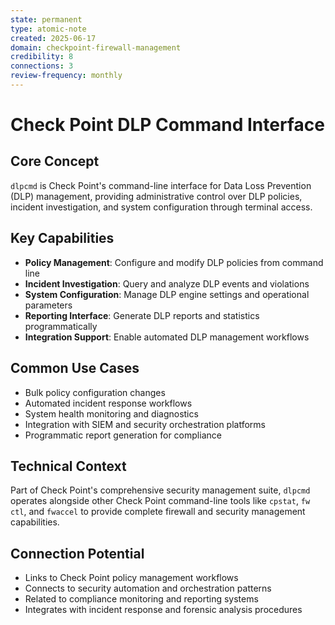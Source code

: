 ```yaml
---
state: permanent
type: atomic-note
created: 2025-06-17
domain: checkpoint-firewall-management
credibility: 8
connections: 3
review-frequency: monthly
---
```


# Check Point DLP Command Interface

## Core Concept
`dlpcmd` is Check Point's command-line interface for Data Loss Prevention (DLP) management, providing administrative control over DLP policies, incident investigation, and system configuration through terminal access.

## Key Capabilities
- **Policy Management**: Configure and modify DLP policies from command line
- **Incident Investigation**: Query and analyze DLP events and violations
- **System Configuration**: Manage DLP engine settings and operational parameters
- **Reporting Interface**: Generate DLP reports and statistics programmatically
- **Integration Support**: Enable automated DLP management workflows

## Common Use Cases
- Bulk policy configuration changes
- Automated incident response workflows
- System health monitoring and diagnostics
- Integration with SIEM and security orchestration platforms
- Programmatic report generation for compliance

## Technical Context
Part of Check Point's comprehensive security management suite, `dlpcmd` operates alongside other Check Point command-line tools like `cpstat`, `fw ctl`, and `fwaccel` to provide complete firewall and security management capabilities.

## Connection Potential
- Links to Check Point policy management workflows
- Connects to security automation and orchestration patterns
- Related to compliance monitoring and reporting systems
- Integrates with incident response and forensic analysis procedures